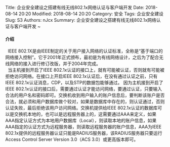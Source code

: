 Title: 企业安全建设之搭建有线无线802.1x网络认证与客户端开发
Date: 2018-08-14 20:20
Modified: 2018-08-14 20:20
Category: 安全
Tags: 企业安全建设
Slug: S3
Authors: nJcx
Summary: 企业安全建设之搭建有线无线802.1x网络认证与客户端开发 ~



#### 介绍


     IEEE 802.1X是由IEEE制定的关于用户接入网络的认证标准，全称是“基于端口的网络接入控制”。它于2001年正式颁布，最初是为有线网络设计，之后为了配合无线网络的接入进行修订改版，并于2004年完成。
     
     当主机接到开启了IEEE 802.1x认证的接口上，就有可能被认证，否则就有可能被拒绝访问网络。在接口上开启IEEE 802.1x认证后，在没有通过认证之前，只有IEEE 802.1x认证消息，CDP，以及STP的数据包能够通过。  因为主机接到开启了IEEE 802.1x认证的接口后，需要通过认证才能访问网络，要通过认证，只要输入合法的用户名和密码即可。交换机收到用户输入的账户信息后，要判断该账户是否合法，就必须和用户数据库做个较对，如果是数据库中存在的，则认证通过，否则认证失败，最后拒绝该用户访问网络。交换机提供给IEEE 802.1x认证的数据库可以是交换机本地的，也可以是远程服务器上的，这需要通过AAA来定义，如果AAA指定认证方式为本地用户数据库（Local），则读取本地的账户信息，如果AAA指定的认证方式为远程服务器，则读取远程服务器的账户信息，AAA为IEEE 802.1x提供的远程服务器认证只能是RADIUS服务器，该RADIUS服务器只要运行Access Control Server Version 3.0（ACS 3.0）或更高版本即可。
     
     






